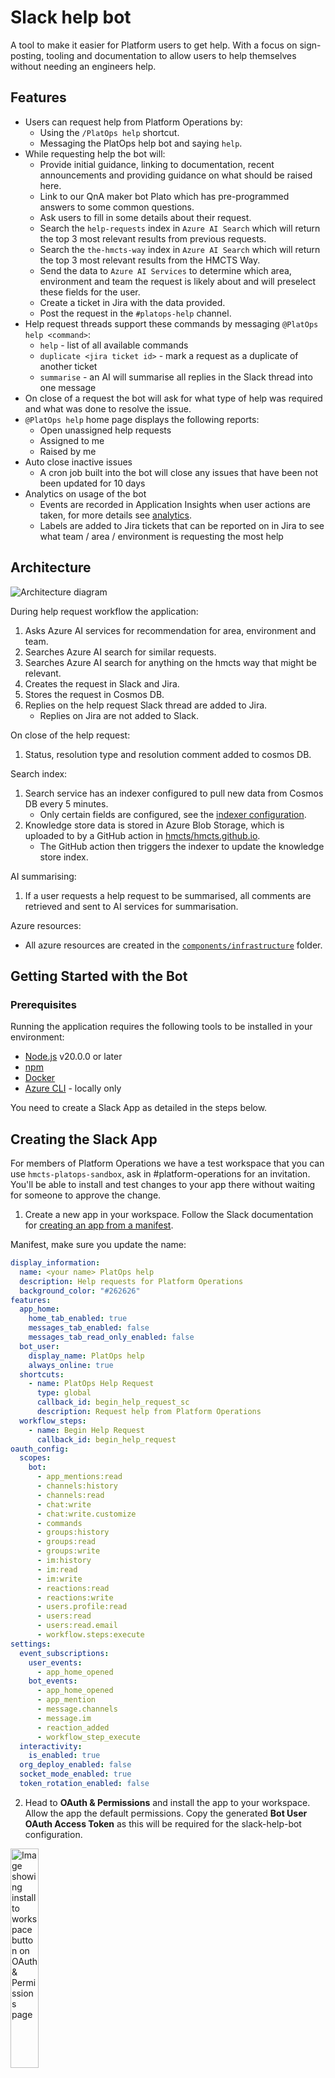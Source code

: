 # Slack help bot

A tool to make it easier for Platform users to get help.
With a focus on sign-posting, tooling and documentation to allow users to help themselves without needing an engineers help.

## Features

- Users can request help from Platform Operations by:
  - Using the `/PlatOps help` shortcut.
  - Messaging the PlatOps help bot and saying `help`.
- While requesting help the bot will:
  - Provide initial guidance, linking to documentation, recent announcements and providing guidance on what should be raised here.
  - Link to our QnA maker bot Plato which has pre-programmed answers to some common questions.
  - Ask users to fill in some details about their request.
  - Search the `help-requests` index in `Azure AI Search` which will return the top 3 most relevant results from previous requests.
  - Search the `the-hmcts-way` index in `Azure AI Search` which will return the top 3 most relevant results from the HMCTS Way.
  - Send the data to `Azure AI Services` to determine which area, environment and team the request is likely about and will preselect these fields for the user.
  - Create a ticket in Jira with the data provided.
  - Post the request in the `#platops-help` channel.
- Help request threads support these commands by messaging `@PlatOps help <command>`:
  - `help` - list of all available commands
  - `duplicate <jira ticket id>` - mark a request as a duplicate of another ticket
  - `summarise` - an AI will summarise all replies in the Slack thread into one message
- On close of a request the bot will ask for what type of help was required and what was done to resolve the issue.
- `@PlatOps help` home page displays the following reports:
  - Open unassigned help requests
  - Assigned to me
  - Raised by me
- Auto close inactive issues
  - A cron job built into the bot will close any issues that have been not been updated for 10 days
- Analytics on usage of the bot
  - Events are recorded in Application Insights when user actions are taken, for more details see [analytics](#analytics).
  - Labels are added to Jira tickets that can be reported on in Jira to see what team / area / environment is requesting the most help

## Architecture

![Architecture diagram](images/slack-help-bot.svg)

During help request workflow the application:

1. Asks Azure AI services for recommendation for area, environment and team.
2. Searches Azure AI search for similar requests.
3. Searches Azure AI search for anything on the hmcts way that might be relevant.
4. Creates the request in Slack and Jira.
5. Stores the request in Cosmos DB.
6. Replies on the help request Slack thread are added to Jira.
   - Replies on Jira are not added to Slack.

On close of the help request:

1. Status, resolution type and resolution comment added to cosmos DB.

Search index:

1. Search service has an indexer configured to pull new data from Cosmos DB every 5 minutes.
   - Only certain fields are configured, see the [indexer configuration](./components/infrastructure/ai-search-index.tf).
2. Knowledge store data is stored in Azure Blob Storage, which is uploaded to by a GitHub action in [hmcts/hmcts.github.io](https://github.com/hmcts/hmcts.github.io).
   - The GitHub action then triggers the indexer to update the knowledge store index.

AI summarising:

1. If a user requests a help request to be summarised, all comments are retrieved and sent to AI services for summarisation.

Azure resources:

- All azure resources are created in the [`components/infrastructure`](./components/infrastructure) folder.

## Getting Started with the Bot

### Prerequisites

Running the application requires the following tools to be installed in your environment:

- [Node.js](https://nodejs.org/) v20.0.0 or later
- [npm](https://www.npmjs.com/)
- [Docker](https://www.docker.com)
- [Azure CLI](https://docs.microsoft.com/en-gb/cli/azure/install-azure-cli) - locally only

You need to create a Slack App as detailed in the steps below.

## Creating the Slack App

For members of Platform Operations we have a test workspace that you can use `hmcts-platops-sandbox`, ask in #platform-operations for an invitation.
You'll be able to install and test changes to your app there without waiting for someone to approve the change.

1. Create a new app in your workspace. Follow the Slack documentation for [creating an app from a manifest](https://api.slack.com/reference/manifests).

Manifest, make sure you update the name:

```yaml
display_information:
  name: <your name> PlatOps help
  description: Help requests for Platform Operations
  background_color: "#262626"
features:
  app_home:
    home_tab_enabled: true
    messages_tab_enabled: false
    messages_tab_read_only_enabled: false
  bot_user:
    display_name: PlatOps help
    always_online: true
  shortcuts:
    - name: PlatOps Help Request
      type: global
      callback_id: begin_help_request_sc
      description: Request help from Platform Operations
  workflow_steps:
    - name: Begin Help Request
      callback_id: begin_help_request
oauth_config:
  scopes:
    bot:
      - app_mentions:read
      - channels:history
      - channels:read
      - chat:write
      - chat:write.customize
      - commands
      - groups:history
      - groups:read
      - groups:write
      - im:history
      - im:read
      - im:write
      - reactions:read
      - reactions:write
      - users.profile:read
      - users:read
      - users:read.email
      - workflow.steps:execute
settings:
  event_subscriptions:
    user_events:
      - app_home_opened
    bot_events:
      - app_home_opened
      - app_mention
      - message.channels
      - message.im
      - reaction_added
      - workflow_step_execute
  interactivity:
    is_enabled: true
  org_deploy_enabled: false
  socket_mode_enabled: true
  token_rotation_enabled: false
```

2. Head to **OAuth & Permissions** and install the app to your workspace. Allow the app the default permissions. Copy the generated **Bot User OAuth Access Token** as this will be required for the slack-help-bot configuration.

<img alt="Image showing install to workspace button on OAuth & Permissions page" src="images/install-app.png" width=30% height=30% />

3. Invite the app in the channel where you would like it to be used in Slack. Make a note of the **channel ID** as this will later be required in the slack-help-bot configuration. You can get the channel ID by right-clicking, 'copy link', and then it will be the bit after archives in the url, e.g. `C01APTJAM7D`.

## Running the application

We use 'Socket mode' so no need to proxy Slack's requests.

### Running on Kubernetes

The application is deployed on Kubernetes using the [HMCTS nodejs chart](https://github.com/hmcts/chart-nodejs).
To avoid exposing sensitive data from the configuration above you can add them as secrets from an Azure Key Vault.
See the [chart-library documentation](https://github.com/hmcts/chart-library#keyvault-secret-csi-volumes) for further info.

The configuration for the deployed instance can be found in [hmcts/cnp-flux-config in the slack-help-bot kustomization](https://github.com/hmcts/cnp-flux-config/blob/master/apps/slack-help-bot/slack-help-bot/slack-help-bot.yaml).

### Running locally

All configuration requirements listed above can be found in the "env.template.txt" file.

### Initial setup

Rename "env.template.txt" to ".env" which is gitignored and safe for secrets.

Source into your shell with:

```bash
$ set -o allexport; source .env; set +o allexport
```

Install dependencies by executing the following command:

```bash
$ npm install
```

### Azure connection

The AI features of the bot are powered by a number of Azure services. To connect to these services you will need to authenticate with Azure.
If you are in the `DTS Platform Operations` Security Group you will have the permissions needed to use the services.

To authenticate with Azure, run the following command:

```bash
az login
```

[See more information on authenticating with Azure in a local development environment](https://learn.microsoft.com/en-us/javascript/api/overview/azure/identity-readme?view=azure-node-latest#authenticate-the-client-in-development-environment).

If you aren't in the `DTS Platform Operations group` you will need at least the following permissions on their respective resources:

- Cosmos DB Built-in Data Contributor - This is a cosmos specific permission and can't be assigned using the Azure Portal
- Cognitive Services OpenAI User
- Search Index Data Reader

### Starting

Run:

```bash
npm start
```

#### Running locally with Docker

There is no need to source your configuration. The ".env" file will be loaded automatically.

Create docker image:

```bash
docker compose build
```

##### Login to Azure

We are using the [azure-cli-credentials-proxy](https://github.com/gsoft-inc/azure-cli-credentials-proxy) to re-use
your local access token without having to pass credentials to the container.

Follow the same instructions as in [Azure connection](#azure-connection) to authenticate with Azure.

##### Start the application

Run the application by executing the following command:

```bash
docker compose up
```

This will start the frontend container exposing the application's port
(set to `3000` in this template app).

In order to test if the application is up, you can visit https://localhost:3000/health in your browser.
You should get a very basic health page.

## Analytics

The bot uses Application Insights to record events when users interact with the bot.
The resource is called `slack-help-bot-ptl`.

Here are a couple of useful queries:

[Pie chart query in Log Analytics](https://portal.azure.com#@531ff96d-0ae9-462a-8d2d-bec7c0b42082/blade/Microsoft_OperationsManagementSuite_Workspace/Logs.ReactView/resourceId/%2Fsubscriptions%2F1baf5470-1c3e-40d3-a6f7-74bfbce4b348%2FresourceGroups%2Fslack-help-bot-cftptl-intsvc-rg%2Fproviders%2FMicrosoft.Insights%2Fcomponents%2Fslack-help-bot-ptl/source/LogsBlade.AnalyticsShareLinkToQuery/q/H4sIAAAAAAAAA0suLS7Jz3UtS80rKeaqUSguzc1NLMqsSlVIBQnFJ%252BeX5pUo2CqAaQ1NhaRKhbzE3FSgyqLUvJTUIoWCzNTkjMSiEgA13VyNSAAAAA%253D%253D/timespan/P7D/limit/1000)

```kql
customEvents
| summarize event_count = count() by name
| render piechart
```

[Column chart query in Log Analytics](https://portal.azure.com#@531ff96d-0ae9-462a-8d2d-bec7c0b42082/blade/Microsoft_OperationsManagementSuite_Workspace/Logs.ReactView/resourceId/%2Fsubscriptions%2F1baf5470-1c3e-40d3-a6f7-74bfbce4b348%2FresourceGroups%2Fslack-help-bot-cftptl-intsvc-rg%2Fproviders%2FMicrosoft.Insights%2Fcomponents%2Fslack-help-bot-ptl/source/LogsBlade.AnalyticsShareLinkToQuery/q/H4sIAAAAAAAAAx2LSQqAMAwA774ixxZ68QEefYekbcCCSSVNBcXHu5wGhpnUm1WeDxJrww2tM6OWi4A%252BtaTaxWCCn85DPCEWcVaYmiHvAcbsAwgyvbeSZNI33jpLWlHtAQAQGCVfAAAA/timespan/P7D/limit/1000)

```kql
customEvents
| summarize event_count = count() by bin(timestamp, 1d), name
| render columnchart
```

## Deploying

This application is deployed with continuous delivery, every merge to the main branch will be automatically deployed.
The [GitHub action](./.github/workflows/main.yml) will build the docker image and push it to the Azure Container Registry.

The deployment configuration can be found in the [hmcts/cnp-flux-config repository](https://github.com/hmcts/cnp-flux-config/blob/master/apps/slack-help-bot/slack-help-bot/slack-help-bot.yaml).

The infrastructure from the [architecture diagram](#architecture) is created using Terraform in the [components/infrastructure](./components/infrastructure) folder.
The [terraform pipeline](pipeline/azure-pipelines.yml) is run from Azure DevOps, a plan is run on a pull request and it will automatically apply on merge to main.

## Adding new fields to dropdowns

If you want to add new fields to dropdowns like the area or resolution type the easiest way is to search for the text of another option in the codebase and then add your new option there.
They are normally sorted in alphabetical order although environments are generally in increasing order of importance and Other is normally last.

For most dropdowns you will also need to update the [LLM prompt](./src/ai/prompts.js) to allow it to suggest the new option, resolution type doesn't need to be added there.

Dropdowns use the `optionBlock` function, it can take either one or two arguments, the first argument is the display name and the second is the label that will be used in Jira.
Certain characters can't be used in Jira labels so if you have a complex display name then supply a simpler label or if a team is commonly known by a short name it is common to use the short name in the label as well.

e.g.

```javascript
optionBlock("GitHub");
```

or

```javascript
optionBlock("Security Operations / Secure Design", "security");
```
